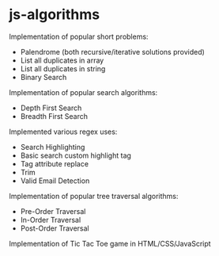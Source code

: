 # js-algorithms

Implementation of popular short problems:
* Palendrome (both recursive/iterative solutions provided)
* List all duplicates in array
* List all duplicates in string
* Binary Search

Implementation of popular search algorithms:
* Depth First Search
* Breadth First Search

Implemented various regex uses:
* Search Highlighting
* Basic search custom highlight tag
* Tag attribute replace
* Trim
* Valid Email Detection

Implementation of popular tree traversal algorithms:
* Pre-Order Traversal
* In-Order Traversal
* Post-Order Traversal

Implementation of Tic Tac Toe game in HTML/CSS/JavaScript